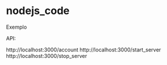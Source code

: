# nodejs_code


Exemplo

API:

http://localhost:3000/account
http://localhost:3000/start_server
http://localhost:3000/stop_server
